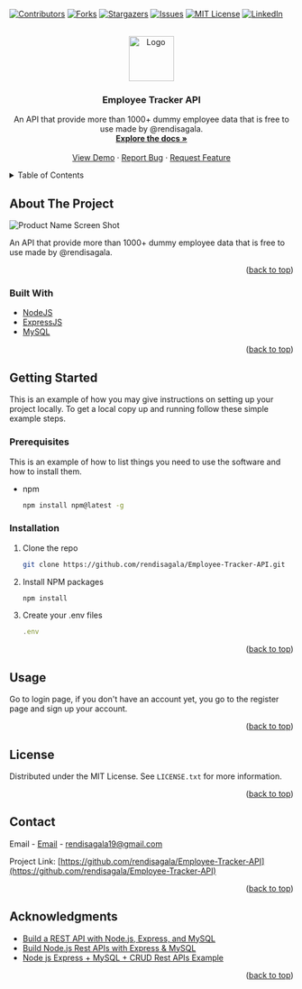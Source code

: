 <div id="top"></div>

[![Contributors][contributors-shield]][contributors-url]
[![Forks][forks-shield]][forks-url]
[![Stargazers][stars-shield]][stars-url]
[![Issues][issues-shield]][issues-url]
[![MIT License][license-shield]][license-url]
[![LinkedIn][linkedin-shield]][linkedin-url]

<!-- PROJECT LOGO -->
<br />
<div align="center">
  <a href="https://github.com/rendisagala/Employee-Tracker-API/">
    <img src="https://img.icons8.com/external-kiranshastry-lineal-color-kiranshastry/64/FFFFFF/external-employee-business-and-management-kiranshastry-lineal-color-kiranshastry.png" alt="Logo" width="80" height="80">
  </a>

<h3 align="center">Employee Tracker API</h3>

  <p align="center">
   An API that provide more than 1000+ dummy employee data that is free to use made by @rendisagala.
    <br />
    <a href="https://github.com/rendisagala/Employee-Tracker-API"><strong>Explore the docs »</strong></a>
    <br />
    <br />
    <a href="https://github.com/rendisagala/Employee-Tracker-API/">View Demo</a>
    ·
    <a href="https://github.com/rendisagala/Employee-Tracker-API/issues">Report Bug</a>
    ·
    <a href="https://github.com/rendisagala/Employee-Tracker-API/issues">Request Feature</a>
  </p>
</div>

<!-- TABLE OF CONTENTS -->
<details>
  <summary>Table of Contents</summary>
  <ol>
    <li>
      <a href="#about-the-project">About The Project</a>
      <ul>
        <li><a href="#built-with">Built With</a></li>
      </ul>
    </li>
    <li>
      <a href="#getting-started">Getting Started</a>
      <ul>
        <li><a href="#prerequisites">Prerequisites</a></li>
        <li><a href="#installation">Installation</a></li>
      </ul>
    </li>
    <li><a href="#usage">Usage</a></li>
    <li><a href="#license">License</a></li>
    <li><a href="#contact">Contact</a></li>
    <li><a href="#acknowledgments">Acknowledgments</a></li>
  </ol>
</details>

<!-- ABOUT THE PROJECT -->

## About The Project

![Product Name Screen Shot][product-screenshot]

An API that provide more than 1000+ dummy employee data that is free to use made by @rendisagala.

<p align="right">(<a href="#top">back to top</a>)</p>

### Built With

- [NodeJS](https://nodejs.org/)
- [ExpressJS](https://expressjs.com/)
- [MySQL](https://mysql.com/)

<p align="right">(<a href="#top">back to top</a>)</p>

<!-- GETTING STARTED -->

## Getting Started

This is an example of how you may give instructions on setting up your project locally.
To get a local copy up and running follow these simple example steps.

### Prerequisites

This is an example of how to list things you need to use the software and how to install them.

- npm
  ```sh
  npm install npm@latest -g
  ```

### Installation

1. Clone the repo
   ```sh
   git clone https://github.com/rendisagala/Employee-Tracker-API.git
   ```
2. Install NPM packages
   ```sh
   npm install
   ```
3. Create your .env files
   ```js
   .env
   ```

<p align="right">(<a href="#top">back to top</a>)</p>

<!-- USAGE EXAMPLES -->

## Usage

Go to login page, if you don't have an account yet, you go to the register page and sign up your account.

<p align="right">(<a href="#top">back to top</a>)</p>

<!-- LICENSE -->

## License

Distributed under the MIT License. See `LICENSE.txt` for more information.

<p align="right">(<a href="#top">back to top</a>)</p>

<!-- CONTACT -->

## Contact

Email - [Email](mailto:rendisagala19@gmail.com) - rendisagala19@gmail.com

Project Link: [https://github.com/rendisagala/Employee-Tracker-API](https://github.com/rendisagala/Employee-Tracker-API)

<p align="right">(<a href="#top">back to top</a>)</p>

<!-- ACKNOWLEDGMENTS -->

## Acknowledgments

- [Build a REST API with Node.js, Express, and MySQL](https://blog.logrocket.com/build-rest-api-node-express-mysql/)
- [Build Node.js Rest APIs with Express & MySQL](https://www.bezkoder.com/node-js-rest-api-express-mysql/)
- [Node js Express + MySQL + CRUD Rest APIs Example](https://www.tutsmake.com/node-express-js-creating-a-restful-api-mysql-example/)

<p align="right">(<a href="#top">back to top</a>)</p>

[contributors-shield]: https://img.shields.io/github/contributors/rendisagala/Employee-Tracker-API.svg?style=for-the-badge
[contributors-url]: https://github.com/rendisagala/Employee-Tracker-API/graphs/contributors
[forks-shield]: https://img.shields.io/github/forks/rendisagala/Employee-Tracker-API.svg?style=for-the-badge
[forks-url]: https://github.com/rendisagala/Employee-Tracker-API/network/members
[stars-shield]: https://img.shields.io/github/stars/rendisagala/Employee-Tracker-API.svg?style=for-the-badge
[stars-url]: https://github.com/rendisagala/Employee-Tracker-API/stargazers
[issues-shield]: https://img.shields.io/github/issues/rendisagala/Employee-Tracker-API.svg?style=for-the-badge
[issues-url]: https://github.com/rendisagala/Employee-Tracker-API/issues
[license-shield]: https://img.shields.io/github/license/rendisagala/Employee-Tracker-API.svg?style=for-the-badge
[license-url]: https://github.com/rendisagala/Employee-Tracker-API/blob/master/LICENSE.txt
[linkedin-shield]: https://img.shields.io/badge/-LinkedIn-black.svg?style=for-the-badge&logo=linkedin&colorB=555
[linkedin-url]: https://linkedin.com/in/rendi-anjuma-sagala-a3b2421b6/
[product-screenshot]: https://i.ibb.co/5xbYYNF/Screenshot-2022-06-24-150901.png

